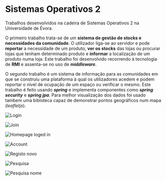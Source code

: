 # Sistemas Operativos 2
Trabalhos desenvolvidos na cadeira de Sistemas Operativos 2 na Universidade de Évora.

O primeiro trabalho trata-se de um **sistema de gestão de stocks e necessidades da comunidade**. O utilizador liga-se ao servidor e pode **reportar** a necessidade de um produto, **ver os stocks** das lojas ou procurar lojas que tenham determinado produto e **informar** a localização de um produto numa loja. Este trabalho foi desenvolvido recorrendo à tecnologia de **RMI** e assenta-se no uso de ***middleware***.

O segundo trabalho é um sistema de informação para as comunidades em que se construíu uma plataforma à qual os utilizadores acedem e podem reportar o nível de ocupação de um espaço ou verificar o mesmo. Este trabalho é feito usando ***spring*** e implementa componentes como ***spring security*** e ***spring jpa***. Para melhor visualização dos dados foi usado tambem uma bibloteca capaz de demonstrar pontos geográficos num mapa (*leafletjs*).

[Homepage]:(https://github.com/Tiago-Matinho/SO2/tree/master/so2-t02-35735-39996/Diagramas/1.jpg)

![Login](so2-t02-35735-39996/Diagramas/2.jpg)

![Join](so2-t02-35735-39996/Diagramas/3.jpg)

![Homepage loged in](so2-t02-35735-39996/Diagramas/4.jpg)

![Account](so2-t02-35735-39996/Diagramas/8.jpg)

![Registo novo](so2-t02-35735-39996/Diagramas/5.jpg)

![Pesquisa](so2-t02-35735-39996/Diagramas/6.jpg)

![Pesquisa nome](so2-t02-35735-39996/Diagramas/7.jpg)
